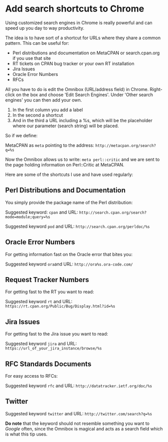 # Add search shortcuts to Chrome

Using customized search engines in Chrome is really powerful and can speed up you day to way productivity.

The idea is to have sort of a shortcut for URLs where they share a common pattern. This can be useful for:

- Perl distributions and documentation on MetaCPAN or search.cpan.org if you use that site
- RT tickets on CPAN bug tracker or your own RT installation
- Jira Issues
- Oracle Error Numbers
- RFCs

All you have to do is edit the Omnibox (URL/address field) in Chrome. Right-click on the box and choose 'Edit Search Engines'. Under 'Other search engines' you can then add your own.

1. In the first column you add a label
2. In the second a shortcut
3. And in the third a URL including a %s, which will be the placeholder where our parameter (search string) will be placed.

So if we define:

MetaCPAN as `meta` pointing to the address: `http://metacpan.org/search?q=%s`

Now the Omnibox allows us to write: `meta perl::critic` and we are sent to the page holding information on Perl::Critic at MetaCPAN.

Here are some of the shortcuts I use and have used regularly:

## Perl Distributions and Documentation

You simply provide the package name of the Perl distribution:

Suggested keyword: `cpan` and URL: `http://search.cpan.org/search?mode=module;query=%s`

Suggested keyword `pod` and URL: `http://search.cpan.org/perldoc/%s`

## Oracle Error Numbers

For getting information fast on the Oracle error that bites you:

Suggested keyword `ora`and URL: `http://ora%s.ora-code.com/`

## Request Tracker Numbers

For getting fast to the RT you want to read:

Suggested keyword `rt` and URL: `https://rt.cpan.org/Public/Bug/Display.html?id=%s`

## Jira Issues

For getting fast to the Jira issue you want to read:

Suggested keyword `jira` and URL: `https://url_of_your_jira_instance/browse/%s`

## RFC Standards Documents

For easy access to RFCs:

Suggested keyword `rfc` and URL: `http://datatracker.ietf.org/doc/%s`

## Twitter

Suggested keyword `twitter` and URL: `http://twitter.com/search?q=%s`

**Do note** that the keyword should not resemble something you want to _Google_ often, since the Omnibox is magical and acts as a search field which is what this tip uses.
